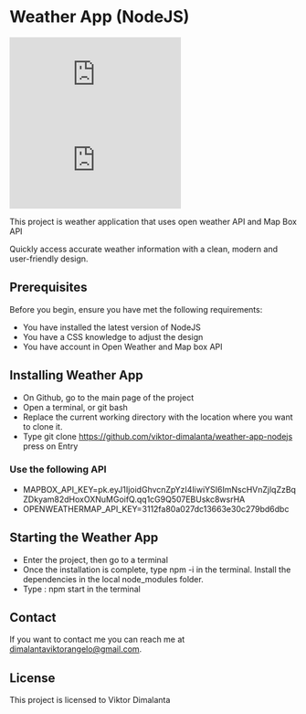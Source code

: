 # Weather App (NodeJS)

<!--- These are examples. See https://shields.io for others or to customize this set of shields. You might want to include dependencies, project status and licence info here --->
![GitHub repo size](https://img.shields.io/github/repo-size/scottydocs/README-template.md)
![GitHub contributors](https://img.shields.io/github/contributors/scottydocs/README-template.md)

This project is weather application that uses open weather API and Map Box API

Quickly access accurate weather information with a clean, modern and user-friendly design.

## Prerequisites

Before you begin, ensure you have met the following requirements:
<!--- These are just example requirements. Add, duplicate or remove as required --->
* You have installed the latest version of NodeJS
* You have a CSS knowledge to adjust the design
* You have account in Open Weather and Map box API

## Installing Weather App

* On Github, go to the main page of the project
* Open a terminal, or git bash
* Replace the current working directory with the location where you want to clone it.
* Type git clone https://github.com/viktor-dimalanta/weather-app-nodejs press on Entry

### Use the following API

* MAPBOX_API_KEY=pk.eyJ1IjoidGhvcnZpYzI4IiwiYSI6ImNscHVnZjlqZzBqZDkyam82dHoxOXNuMGoifQ.qq1cG9Q507EBUskc8wsrHA
* OPENWEATHERMAP_API_KEY=3112fa80a027dc13663e30c279bd6dbc

## Starting the Weather App

* Enter the project, then go to a terminal
* Once the installation is complete, type npm -i in the terminal. Install the dependencies in the local node_modules folder.
* Type : npm start in the terminal

## Contact

If you want to contact me you can reach me at <dimalantaviktorangelo@gmail.com>.

## License
<!--- If you're not sure which open license to use see https://choosealicense.com/--->

This project is licensed to Viktor Dimalanta 

